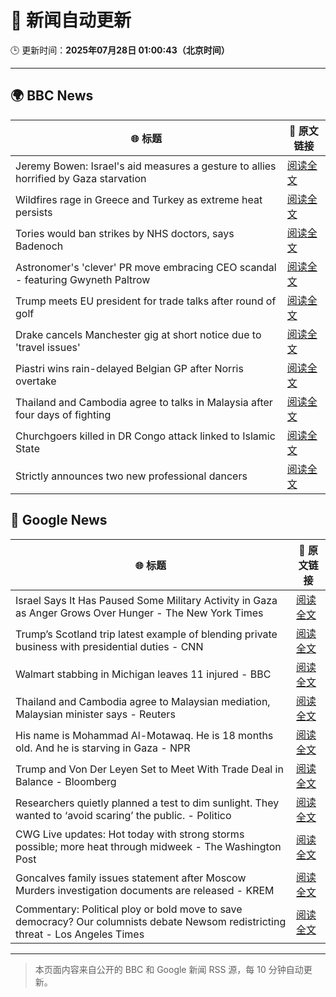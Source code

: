 # 🧠 新闻自动更新

🕒 更新时间：**2025年07月28日 01:00:43（北京时间）**

---

## 🌍 BBC News

| 🌐 标题 | 🔗 原文链接 |
|--------|-------------|
| Jeremy Bowen: Israel's aid measures a gesture to allies horrified by Gaza starvation | [阅读全文](https://www.bbc.com/news/articles/cz60x5v75p1o) |
| Wildfires rage in Greece and Turkey as extreme heat persists | [阅读全文](https://www.bbc.com/news/articles/cvgv313e381o) |
| Tories would ban strikes by NHS doctors, says Badenoch | [阅读全文](https://www.bbc.com/news/articles/c1kz3d9d9vzo) |
| Astronomer's 'clever' PR move embracing CEO scandal - featuring Gwyneth Paltrow | [阅读全文](https://www.bbc.com/news/articles/crlzrjp2e2lo) |
| Trump meets EU president for trade talks after round of golf | [阅读全文](https://www.bbc.com/news/articles/c93dpl0p200o) |
| Drake cancels Manchester gig at short notice due to 'travel issues' | [阅读全文](https://www.bbc.com/news/articles/cwy034w8eeko) |
| Piastri wins rain-delayed Belgian GP after Norris overtake | [阅读全文](https://www.bbc.com/sport/formula1/articles/cn4794pxdjyo) |
| Thailand and Cambodia agree to talks in Malaysia after four days of fighting | [阅读全文](https://www.bbc.com/news/articles/cy854585r32o) |
| Churchgoers killed in DR Congo attack linked to Islamic State | [阅读全文](https://www.bbc.com/news/articles/c3ezjg34lw4o) |
| Strictly announces two new professional dancers | [阅读全文](https://www.bbc.com/news/articles/cgerdl3xn8zo) |

## 📰 Google News

| 🌐 标题 | 🔗 原文链接 |
|--------|-------------|
| Israel Says It Has Paused Some Military Activity in Gaza as Anger Grows Over Hunger - The New York Times | [阅读全文](https://news.google.com/rss/articles/CBMihgFBVV95cUxOZ1E1bnZSOS0tTDVrZmtxYXZraUJYRDFldFRxWnFieDNCZzRyR1RXUzFSOGJuekJvLVBHWG1YSHJBSjdiTUxMRGsydk9NUERJVVMxT3JUX1h1LW5YNk05MzZkUFZmZEVGc2lHT2llSGNGYUJyR2V2bDVjM1Q4a1hCOGVmU3FJUQ?oc=5) |
| Trump’s Scotland trip latest example of blending private business with presidential duties - CNN | [阅读全文](https://news.google.com/rss/articles/CBMiekFVX3lxTE1yRVdsUjU3aENEa3NfQnlPdnZoX3R5ZEVGOUdNSEc5UWg4NGMwQVJZdVB1UDhiZjdCX0tfVnhUckZFLU5uLVZJdjBQNVdQWUFxektsTDNLZ01lZUpYRDM1X2JnaG1VMktFcXNpMEhIelZ2TUJFR21oRXpB0gF_QVVfeXFMTnpIU3JqTzFVbWdmU2k5aWVLR1IxaWw0Z1kwdUoyR2FFNTdJX1czN205d1llWVhwcGM1UjNiVjNRRnZFMklHcGtBLXlCTUFVdWNJNjdqdEJ1Ti1lR1BUamFsOVVNMVpBaDY5dDkyWHRLNzJBZG5qdEFWYWhQXzl3SQ?oc=5) |
| Walmart stabbing in Michigan leaves 11 injured - BBC | [阅读全文](https://news.google.com/rss/articles/CBMiWkFVX3lxTE10M2MxSnVpSllNTTl5OTNlRHoyRTZPVzlMRS1jNlV6MDFzNThlczVsdWl4d0g2X0FheDUxMXN4OWxjSlFXNEoyZ2JveGFPNGI2YlY0MWpfWmdPZ9IBX0FVX3lxTE41ZGJBcmtEQ054MVdNRXduR3g3N3ZybDVueEFMd3RJRXRhcEJGWnJFQUcxazZ1TFlBZG9oa1BhekxwaHo3WVFCVlcxLXI5S0g5eGprclYwM2J0OXZaOV9J?oc=5) |
| Thailand and Cambodia agree to Malaysian mediation, Malaysian minister says - Reuters | [阅读全文](https://news.google.com/rss/articles/CBMivwFBVV95cUxNVkJlYzdIdzVMQndvTTVmRzNjdWtqSWNMTGYtdWQ0TV9pSTNKd2JJREtycEs5QkRHUi1Gb1FVWk1nNWJlUGJBVW85ek9yQjNaQmF1elk2NEltaXA4b0QydlJhcmZ5UEVYcmZNYWRYa2NYZkg3bGRtMmVFNjFUMDlEenE3ZzVETlZPWnU2YVN2QmhzSktBTGI4Vy04MlJFQ3k5VzE1UlUzYXp0T0VPejFqMjRrbXRhYW9LU0FoT1N5OA?oc=5) |
| His name is Mohammad Al-Motawaq. He is 18 months old. And he is starving in Gaza - NPR | [阅读全文](https://news.google.com/rss/articles/CBMilAFBVV95cUxQWjVWZk4zMEZ1VjJDN3gxRkEyajh2ZEJKUVhDb1NPOGlfNXFuY3pXUzNOdXR0R1owNnFsM0dFM3ZGOXhvRjhmNVNtbE54STN1d2c3M3VCTkVLSWhFLXlFN3Z3M0FLeWNVY2o4OE1OTktNem9UZjNGLUVvak9KWkJJVFJHb2kyRHdDRXVxWHUyZFl4Zkl3?oc=5) |
| Trump and Von Der Leyen Set to Meet With Trade Deal in Balance - Bloomberg | [阅读全文](https://news.google.com/rss/articles/CBMirgFBVV95cUxQRDRORWV1WDdIdzlpZ2hBdjdTSXJiVmw4cHl1dU1aWFZuRVpIWVdMN09DQmFCR3RpcEdSdTA0dFhQSWJKOU1iZG1IU3RZbTNUXy1DVVNNTjd5ckJlYjVaVVVMal9zdUhKc25IMzFRakFRWEM3T0M3OGtyU1dYbUk2QmhNY0JFbm5OOFlMME8tSUdOTS1HVGQwNHFhNF9ZZC1fUHlvX013U3dFR3MxZ1E?oc=5) |
| Researchers quietly planned a test to dim sunlight. They wanted to ‘avoid scaring’ the public. - Politico | [阅读全文](https://news.google.com/rss/articles/CBMingFBVV95cUxQbV9CQ1JXMV9PRXI0X2hSbDc4amtlRTZXVVcyNG5lb3NnTHdJZnFLaTlDT3NtdGVjLUZXUGoxNzRQWUI5SVczUTdRNEIwOWFhOGlqSm1DWndVVmxYZm1HY09MR0hBTjBRd3R2Y09rVVVtZUdoOWhFR0pGTUs2RUFzOGMxT3Y3Ujd1SlE0TGxwOEN2Q19jNWphRnNKZURFdw?oc=5) |
| CWG Live updates: Hot today with strong storms possible; more heat through midweek - The Washington Post | [阅读全文](https://news.google.com/rss/articles/CBMimwFBVV95cUxQQ0FKR0tyUVl0MXNFMlpxWTZ2c1k1VjhNOFpaM1BjZGxBRTlXRGVwY3ZBRXBTdUprUnVadW9UUzFnYW9ubG4tUjFjVXQ0U2JrNUlIS1Zma0ZWMFJtMmI4SEs0MTF1S054TVIyVXI5MGtRQVRxS2Q1U3FUSUxpNXRSZXV5bEVHbWFiazV0Z2hNb1g1TXJvZkhlQURiUQ?oc=5) |
| Goncalves family issues statement after Moscow Murders investigation documents are released - KREM | [阅读全文](https://news.google.com/rss/articles/CBMijwJBVV95cUxNUlRfSGlqdWEzOEdRd2VnSXlSc2tiTFVBTnBRenNyN1kwNi1VQW5vQ2c5Q0R6eThCd3UzN1ZvT2VBNkxIengyOElDejdZa05tbVd4MXZTdXJjeXAtQzZQeVNhck9CUlpiNlEzY3FVbnY3NFdnSm5fNk1ST2xyVl9tQ1JkTXExVTJOdmVteDM0YmNlVVJmNFBPX0pqdUZZMUFTNW9NQ3dKYWJXbXNLM1ZCTTF3UWVGZnVkajNjOWtVZ1ZKTV91dGRrd3VJNEg5S2tFOFd3Y2kwTklMYTVJRUx3R1hmVW9FdHFjTHZ5UHo3d3VnNjhJbDdWajNFdGRWVHJHNllmX0VDMlNnYnk3cGow?oc=5) |
| Commentary: Political ploy or bold move to save democracy? Our columnists debate Newsom redistricting threat - Los Angeles Times | [阅读全文](https://news.google.com/rss/articles/CBMinwFBVV95cUxPVGR1MEl6TkVWQkpwMUtmNkxoWElnTE1TM3RaYjN3aVBRMS1hZEZ2OVUwRzN0c1RLQkZDdG5kc0xRcUhDQ3pyS3dDODB3a2YxanpEX3dnMjZxNll6UHp2Q2ZpUlF5b1RZTXN1T3lDb05hMTlFUjJ3cUxVWU1mU3QwTzNWeU9LMi1LaThvU0hiUUhUamZVM2tGQ0R5NWk5RVE?oc=5) |

---
> 本页面内容来自公开的 BBC 和 Google 新闻 RSS 源，每 10 分钟自动更新。